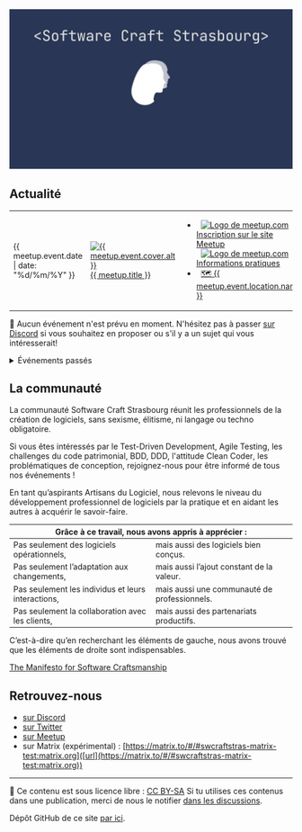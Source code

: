 
<!--
{% assign event_categories = "meetup, conference" | split: ", " %}

{% assign meetups = site.posts | where_exp: "category", 'event_categories[category] != empty ' %} 
{% assign today =  "now" | date: "%Y-%m-%d" %}
{% assign past_meetups = meetups | where_exp:"item", "item.event.date <  today"  %}
{% assign next_meetups = meetups | where_exp:"item", "item.event.date >= today" | reverse %}
{% assign next_meetup = next_meetups | first %}
-->

<div style="text-align:center">
<img alt="Logo du Software Craft Strasbourg"
src="/assets/img/swcraftsxb-logo-grand.jpeg"
width="600" />
</div>

## Actualité

<!-- {% if next_meetup %} -->
<table lang="{{site.lang}}">
<tbody>

<!-- {% for meetup in next_meetups %} -->
<tr><td><time datetime="{{ meetup.event.date | date: "%Y-%m-%d" }}">{{ meetup.event.date | date: "%d/%m/%Y" }}</time></td>

<td>
<!-- {% if meetup.event.cover.img %} -->
<a href="{{ meetup.url }}"><img alt="{{ meetup.event.cover.alt }}"
src="{{ meetup.event.cover.img }}"
width="300"/></a>
<br/>
<!-- {% endif %} -->
<a href="{{ meetup.url }}">{{ meetup.title }}</a>
</td>

<td>
<ul>
<!-- {% if meetup.event.registration.url %} -->
<li>
<!-- {% if meetup.category == 'meetup' %} -->
  <a title="Inscription sur le site Meetup.com" href="{{ meetup.event.registration.url }}" target="_blank" style="margin-left: 0.5rem;"><img  alt="Logo de meetup.com" src="/assets/img/event_registration_icon_{{ meetup.event.registration.type }}.png" style="height:1rem;margin-bottom: -0.1rem;"/> Inscription sur le site Meetup </a>
<!-- {% endif %} -->
<!-- {% if meetup.category != 'meetup' %} -->
  <a title="Informations pratiques" href="{{ meetup.event.registration.url }}" target="_blank" style="margin-left: 0.5rem;"><img  alt="Logo de meetup.com" src="/assets/img/event_registration_icon_{{ meetup.event.registration.type }}.png" style="height:1rem;margin-bottom: -0.1rem;"/>Informations pratiques</a>
<!-- {% endif %} -->
</li>
<!-- {% endif %} -->
<!-- {% if meetup.event.location.url %} -->
<li>
  <a title="Lieu de l'événement" href="{{ meetup.event.location.url }}" target="_blank" style="margin-left: 0.5rem;">🗺 {{ meetup.event.location.name }}</a>
</li>
<!-- {% endif %} -->
</ul>
</td>
</tr>
<!-- {% endfor %} -->
</tbody>
</table>

<!-- {% else %} -->

🥲 Aucun événement n'est prévu en moment. N'hésitez pas à passer [sur Discord](https://discord.gg/s2USaKanCU) si vous souhaitez en proposer ou s'il y a un sujet qui vous intéresserait!

<!-- {% endif %} -->

<details>
<summary style="cursor: pointer">Événements passés</summary>

<table><tbody>
<!-- {% for meetup in past_meetups %} -->
  <tr>
    <td>{{ meetup.event.date | date: "%d/%m/%Y" }}</td>
    <!-- {% if meetup.event.pictures.url %} -->
    <td>
      <a href="{{ meetup.url }}">{{ meetup.title }}</a>
    </td>
    <td>
      <a title="Photos" href="{{ meetup.event.pictures.url }}" target="_blank" style="margin-left: 0.5rem;" >📸</a>
    </td>
    <!-- {% else %} -->
    <td colspan="2">
      <a href="{{ meetup.url }}">{{ meetup.title }}</a>
    </td>
<!-- {% endif %} -->
   </tr>
<!-- {% endfor %} -->
</tbody></table>
</details>

## La communauté

La communauté <span lang="en-US">Software Craft Strasbourg</span> réunit les professionnels de la création de logiciels, sans sexisme, élitisme, ni langage ou techno obligatoire.

Si vous êtes intéressés par le <span lang="en-US">Test-Driven Development, Agile Testing</span>, les challenges du code patrimonial, BDD, DDD, l'attitude <span lang="en-US">Clean Coder</span>, les problématiques de conception, rejoignez-nous  pour être informé de tous nos événements !

En tant qu’aspirants Artisans du Logiciel, nous relevons le niveau du développement professionnel de logiciels par la pratique et en aidant les autres à acquérir le savoir-faire.

<table>
  <thead>
    <tr>
      <th colspan="2">Grâce à ce travail, nous avons appris à apprécier :</th>
    </tr>
  </thead>
  <tbody>
    <tr>
      <td>Pas seulement des logiciels opérationnels,</td>
      <td>mais aussi des logiciels bien conçus.</td>
    </tr>
    <tr>
      <td>Pas seulement l’adaptation aux changements,</td>
      <td>mais aussi l’ajout constant de la valeur.</td>
    </tr>
    <tr>
      <td>Pas seulement les individus et leurs interactions,</td>
      <td>mais aussi une communauté de professionnels.</td>
    </tr>
    <tr>
      <td>Pas seulement la collaboration avec les clients,</td>
      <td>mais aussi des partenariats productifs.</td>
    </tr>
  </tbody>
</table>

C’est-à-dire qu’en recherchant les éléments de gauche, nous avons trouvé que les éléments de droite sont indispensables.

[The Manifesto for Software Craftsmanship](http://manifesto.softwarecraftsmanship.org/)

## Retrouvez-nous

- [sur Discord](https://discord.gg/s2USaKanCU)
- [sur Twitter](https://twitter.com/swcraftstras)
- [sur Meetup](https://www.meetup.com/software-crafters-strasbourg)
- sur Matrix (expérimental) : [https://matrix.to/#/#swcraftstras-matrix-test:matrix.org]([url](https://matrix.to/#/#swcraftstras-matrix-test:matrix.org))

***
📜 Ce contenu est sous licence libre : [CC BY-SA](https://creativecommons.org/licenses/by-sa/4.0/deed.fr)
Si tu utilises ces contenus dans une publication, merci de nous le notifier [dans les discussions](https://github.com/swcraftstras/swcraftstras.github.io/discussions/categories/attributions-cc-by-sa).

Dépôt GitHub de ce site [par ici](https://github.com/swcraftstras/swcraftstras.github.io).
